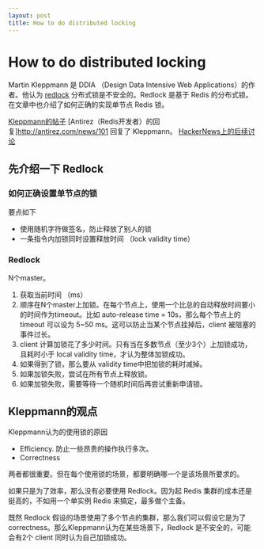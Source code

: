 ```yaml
---
layout: post
title: How to do distributed locking
---
```


# How to do distributed locking

Martin Kleppmann 是 DDIA （Design Data Intensive Web Applications）的作者。他认为 [redlock](https://redis.io/topics/distlock) 分布式锁是不安全的。Redlock 是基于 Redis 的分布式锁。在文章中也介绍了如何正确的实现单节点 Redis 锁。

[Kleppmann的帖子](https://martin.kleppmann.com/2016/02/08/how-to-do-distributed-locking.html)
[Antirez（Redis开发者）的回复]http://antirez.com/news/101 回复了 Kleppmann。
[HackerNews上的后续讨论](https://news.ycombinator.com/item?id=11065933)

## 先介绍一下 Redlock

### 如何正确设置单节点的锁

要点如下
* 使用随机字符做签名，防止释放了别人的锁
* 一条指令内加锁同时设置释放时间 （lock validity time）

### Redlock
N个master。
1. 获取当前时间 （ms）
2. 顺序在N个master上加锁。在每个节点上，使用一个比总的自动释放时间要小的时间作为timeout。比如 auto-release time = 10s，那么每个节点上的 timeout 可以设为 5~50 ms。这可以防止当某个节点挂掉后，client 被阻塞的事件过长。
3. client 计算加锁花了多少时间。只有当在多数节点（至少3个）上加锁成功，且耗时小于 local validity time，才认为整体加锁成功。
4. 如果得到了锁，那么要从 validity time中把加锁的耗时减掉。
5. 如果加锁失败，尝试在所有节点上释放锁。
6. 如果加锁失败，需要等待一个随机时间后再尝试重新申请锁。

## Kleppmann的观点

Kleppmann认为的使用锁的原因
* Efficiency. 防止一些昂贵的操作执行多次。
* Correctness

两者都很重要。但在每个使用锁的场景，都要明确哪一个是该场景所要求的。

如果只是为了效率，那么没有必要使用 Redlock。因为起 Redis 集群的成本还是挺高的，不如用一个单实例 Redis 来搞定，最多做个主备。 

既然 Redlock 假设的场景使用了多个节点的集群，那么我们可以假设它是为了 correctness。那么Kleppmann认为在某些场景下，Redlock 是不安全的，可能会有2个 client 同时认为自己加锁成功。



